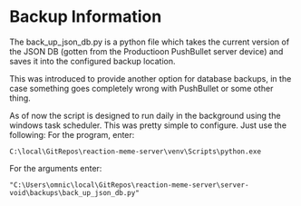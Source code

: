 # Backup Information
The back_up_json_db.py is a python file which takes the current version of the JSON DB (gotten from the Productioon PushBullet server device) and saves it into the configured backup location.

This was introduced to provide another option for database backups, in the case something goes completely wrong with PushBullet or some other thing.

As of now the script is designed to run daily in the background using the windows task scheduler. This was pretty simple to configure. Just use the following:
For the program, enter:
```
C:\local\GitRepos\reaction-meme-server\venv\Scripts\python.exe
```

For the arguments enter:
```
"C:\Users\omnic\local\GitRepos\reaction-meme-server\server-void\backups\back_up_json_db.py"
```